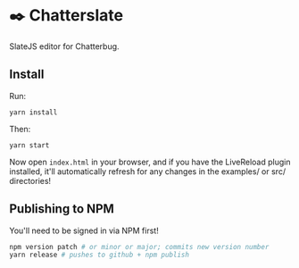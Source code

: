# ✒️ Chatterslate

SlateJS editor for Chatterbug.

## Install

Run:

```
yarn install
```

Then:

```
yarn start
```

Now open `index.html` in your browser, and if you have the LiveReload
plugin installed, it'll automatically refresh for any changes in the examples/
or src/ directories!

## Publishing to NPM

You'll need to be signed in via NPM first!

```sh
npm version patch # or minor or major; commits new version number
yarn release # pushes to github + npm publish
```
